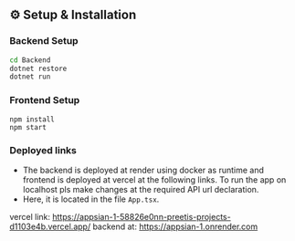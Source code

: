
## ⚙️ Setup & Installation

### Backend Setup

```bash
cd Backend
dotnet restore
dotnet run
```

### Frontend Setup

```cd frontend
npm install
npm start
```
### Deployed links 

- The backend is deployed at render using docker as runtime and frontend is deployed at vercel at the following links. To run the app on localhost pls make changes at the required API url declaration. 
- Here, it is located in the file `App.tsx`.

vercel link: https://appsian-1-58826e0nn-preetis-projects-d1103e4b.vercel.app/
backend at: https://appsian-1.onrender.com
